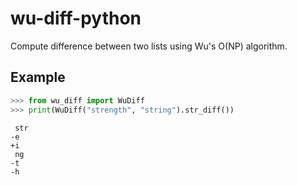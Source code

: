 # wu-diff-python

Compute difference between two lists using Wu's O(NP) algorithm.

## Example

```python
>>> from wu_diff import WuDiff
>>> print(WuDiff("strength", "string").str_diff())
```
```
 str
-e
+i
 ng
-t
-h
```

